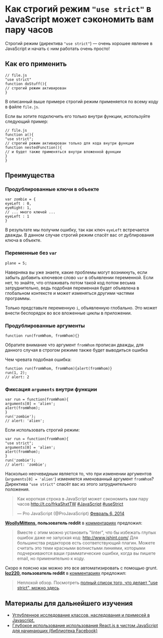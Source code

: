 # Как строгий режим `"use strict"` в JavaScript может сэкономить вам пару часов

Строгий режим (директива `"use strict"`) — очень хорошее явление в JavaScript 
и начать с ним работать очень просто!

## Как его применить

    // file.js
    "use strict"
    function doStuff(){
    // строгий режим активирован
    }

В описанный выше примере строгий режим применяется по всему коду в файле 
`file.js`.

Если вы хотите подключить его только внутри функции, используйте следующий пример:

    // file.js
    function a(){
    "use strict";
    // строгий режим активирован только для кода внутри функции
    function nestedFunction(){
    // и будет также применяться внутри вложенной функции
    }
    }

## Преимущества

### Продублированные ключи в объекте

    var zombie = {
    eyeLeft : 0,
    eyeRight: 1,
    // ... много ключей ...
    eyeLeft : 1
    }

В результате мы получим ошибку, так как ключ `eyeLeft` встречается дважды. В данном случае строгий режим спасёт вас от дублирования ключа в объекте.

### Переменные без `var`

    plane = 5;

Наверняка вы уже знаете, какие проблемы могут возникнуть, если забыть добавить 
ключевое слово `var` в объявлении переменной. Если нет, то знайте, что 
отлаживать потом такой код потом весьма затруднительно, ведь подобная 
переменная будет объявлена в глобальном контексте и может изменяться другими 
частями программы.

Только представьте переменную `i`, объявленную глобально. Это может внести 
беспорядок во все вложенные циклы в приложении.

### Продублированные аргументы

    function run(fromWhom, fromWhom){}

Обратите внимание что аргумент `fromWhom` прописан дважды, для данного случая 
в строгом режиме также будет выводиться ошибка

Чем чревата подобная ошибка:

    function run(fromWhom, fromWhom){alert(fromWhom)}
    run(1, 2);
    // alert: 2

### Фиксация `arguments` внутри функции

    var run = function(fromWhom){
    arguments[0] = 'alien';
    alert(fromWhom);
    }
    run('zombie');
    // alert: 'alien';

Если использовать строгий режим:

    var run = function(fromWhom){
    "use strict";
    arguments[0] = 'alien';
    alert(fromWhom);
    }
    run('zombie');
    // alert: 'zombie';

Насколько неочевидным является то, что при изменении аргументов 
(`arguments[0] = 'alien'`) изменяется именованный аргумент `fromWhom`? 
Директива `"use strict"` спасёт вас из этого затруднительного положения.

<blockquote class="twitter-tweet" lang="en"><p>Как короткая строка в JavaScript может сэкономить вам пару часов <a href="http://t.co/frkaShxtTW">http://t.co/frkaShxtTW</a> <a href="https://twitter.com/search?q=%23JavaScript&amp;src=hash">#JavaScript</a> <a href="https://twitter.com/search?q=%23useStrict&amp;src=hash">#useStrict</a></p>&mdash; Pro JavaScript (@ProJavaScript) <a href="https://twitter.com/ProJavaScript/statuses/431487194750918656">Февраль 6, 2014</a></blockquote>
<script async src="//platform.twitter.com/widgets.js" charset="utf-8"></script>

**[WoollyMittens][3], пользователь reddit** в [комментариях][4] предложил:

>Вместе с этим можно установить "linter", что бы избежать глупых ошибок даже не запуская код: http://www.jshint.com/ 
Для большинства редакторов есть соответствующий плагин. Можете считать это теми красными волнистыми линиями, которыми подчеркиваются ваши грамматические ошибки, 
когда вы пишете email, но применительно к коду.

Скоро я поясню как можно это все автоматизировать с помощью grunt.
**[loz220][5], пользователь reddit** в [комментариях][6] предложил:

>Неплохой обзор. Посмотреть [полный список того, что делает "use strict", можно здесь][7].

## Материалы для дальнейшего изучения

* [Углубленное исследование классов, наследования и примесей в Javascript.][1]
* [Глубокое использование использования React.js в чистом JavaScript для начинающих (библиотека Facebook)][2]



[1]:http://www.webdesignporto.com/javascript-classes-and-inheritance/?utm_source=internal-further-reading&utm_medium=link&utm_campaign=internal
[2]:http://www.webdesignporto.com/react-js-in-pure-javascript-facebook-library/?utm_source=internal-further-reading&utm_medium=link&utm_campaign=internal
[3]:http://www.reddit.com/user/WoollyMittens
[4]:http://www.reddit.com/r/javascript/comments/1x728r/how_a_small_string_can_save_you_hours_in/
[5]:http://www.reddit.com/user/loz220
[6]:http://www.reddit.com/r/javascript/comments/1x728r/how_a_small_string_can_save_you_hours_in/
[7]:https://developer.mozilla.org/en-US/docs/Web/JavaScript/Reference/Functions_and_function_scope/Strict_mode